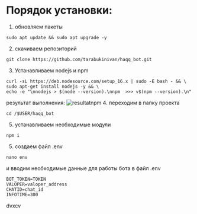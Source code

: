 # Порядок установки: #
1. обновляем пакеты
```
sudo apt update && sudo apt upgrade -y
```
2. скачиваем репозиторий
```
git clone https://github.com/tarabukinivan/haqq_bot.git
```
3. Устанавливаем nodejs и npm
```
curl -sL https://deb.nodesource.com/setup_16.x | sudo -E bash - && \
sudo apt-get install nodejs -y && \
echo -e "\nnodejs > $(node --version).\nnpm  >>> v$(npm --version).\n"
```
результат выполнения:
![resultatnpm](https://user-images.githubusercontent.com/56988566/195841827-4764e964-0a8a-4ebd-b867-1cd641280008.png)
4. переходим в папку проекта
```
cd /$USER/haqq_bot
```
5. устанавливаем необходимые модули
```
npm i
```
5. создаем файл .env 
```
nano env
```
и вводим необходимые данные для работы бота в файл .env
```
BOT_TOKEN=TOKEN
VALOPER=valoper_address
CHATID=chat_id
INFOTIME=300
```
dvxcv
